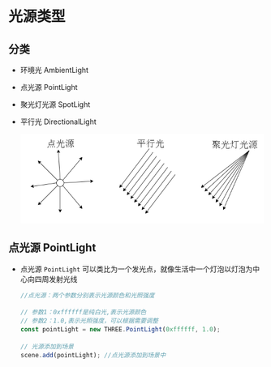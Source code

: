 # 光源类型

## 分类

+ 环境光 AmbientLight
+ 点光源 PointLight
+ 聚光灯光源 SpotLight
+ 平行光 DirectionalLight

  ![光源分类](../images/光源分类.jpg)

## 点光源 PointLight

+ 点光源 `PointLight` 可以类比为一个发光点，就像生活中一个灯泡以灯泡为中心向四周发射光线

  ```js
  //点光源：两个参数分别表示光源颜色和光照强度

  // 参数1：0xffffff是纯白光,表示光源颜色
  // 参数2：1.0,表示光照强度，可以根据需要调整
  const pointLight = new THREE.PointLight(0xffffff, 1.0);

  // 光源添加到场景
  scene.add(pointLight); //点光源添加到场景中
  ```
